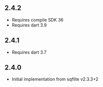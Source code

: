 ## 2.4.2

* Requires compile SDK 36
* Requires dart 3.9

## 2.4.1

* Requires dart 3.7

## 2.4.0

* Initial implementation from sqflite v2.3.3+2
